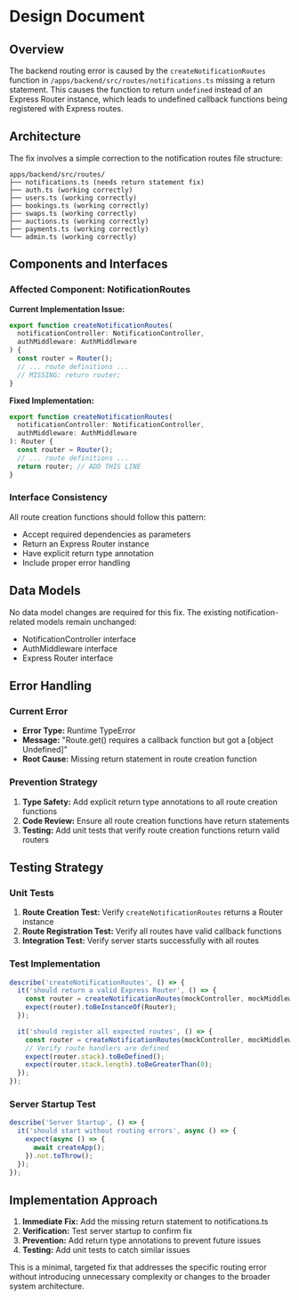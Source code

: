 # Design Document

## Overview

The backend routing error is caused by the `createNotificationRoutes` function in `/apps/backend/src/routes/notifications.ts` missing a return statement. This causes the function to return `undefined` instead of an Express Router instance, which leads to undefined callback functions being registered with Express routes.

## Architecture

The fix involves a simple correction to the notification routes file structure:

```
apps/backend/src/routes/
├── notifications.ts (needs return statement fix)
├── auth.ts (working correctly)
├── users.ts (working correctly)
├── bookings.ts (working correctly)
├── swaps.ts (working correctly)
├── auctions.ts (working correctly)
├── payments.ts (working correctly)
└── admin.ts (working correctly)
```

## Components and Interfaces

### Affected Component: NotificationRoutes

**Current Implementation Issue:**
```typescript
export function createNotificationRoutes(
  notificationController: NotificationController,
  authMiddleware: AuthMiddleware
) {
  const router = Router();
  // ... route definitions ...
  // MISSING: return router;
}
```

**Fixed Implementation:**
```typescript
export function createNotificationRoutes(
  notificationController: NotificationController,
  authMiddleware: AuthMiddleware
): Router {
  const router = Router();
  // ... route definitions ...
  return router; // ADD THIS LINE
}
```

### Interface Consistency

All route creation functions should follow this pattern:
- Accept required dependencies as parameters
- Return an Express Router instance
- Have explicit return type annotation
- Include proper error handling

## Data Models

No data model changes are required for this fix. The existing notification-related models remain unchanged:
- NotificationController interface
- AuthMiddleware interface
- Express Router interface

## Error Handling

### Current Error
- **Error Type:** Runtime TypeError
- **Message:** "Route.get() requires a callback function but got a [object Undefined]"
- **Root Cause:** Missing return statement in route creation function

### Prevention Strategy
1. **Type Safety:** Add explicit return type annotations to all route creation functions
2. **Code Review:** Ensure all route creation functions have return statements
3. **Testing:** Add unit tests that verify route creation functions return valid routers

## Testing Strategy

### Unit Tests
1. **Route Creation Test:** Verify `createNotificationRoutes` returns a Router instance
2. **Route Registration Test:** Verify all routes have valid callback functions
3. **Integration Test:** Verify server starts successfully with all routes

### Test Implementation
```typescript
describe('createNotificationRoutes', () => {
  it('should return a valid Express Router', () => {
    const router = createNotificationRoutes(mockController, mockMiddleware);
    expect(router).toBeInstanceOf(Router);
  });

  it('should register all expected routes', () => {
    const router = createNotificationRoutes(mockController, mockMiddleware);
    // Verify route handlers are defined
    expect(router.stack).toBeDefined();
    expect(router.stack.length).toBeGreaterThan(0);
  });
});
```

### Server Startup Test
```typescript
describe('Server Startup', () => {
  it('should start without routing errors', async () => {
    expect(async () => {
      await createApp();
    }).not.toThrow();
  });
});
```

## Implementation Approach

1. **Immediate Fix:** Add the missing return statement to notifications.ts
2. **Verification:** Test server startup to confirm fix
3. **Prevention:** Add return type annotations to prevent future issues
4. **Testing:** Add unit tests to catch similar issues

This is a minimal, targeted fix that addresses the specific routing error without introducing unnecessary complexity or changes to the broader system architecture.